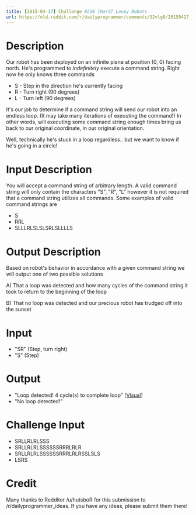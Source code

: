 ```yaml
---
title: [2015-04-17] Challenge #210 [Hard] Loopy Robots
url: https://old.reddit.com/r/dailyprogrammer/comments/32vlg8/20150417_challenge_210_hard_loopy_robots/
---
```



# Description

Our robot has been deployed on an infinite plane at position (0, 0) facing north. He's programmed to *indefinitely* execute a command string. Right now he only knows three commands

* S - Step in the direction he's currently facing
* R - Turn right (90 degrees)
* L - Turn left (90 degrees)

It's our job to determine if a command string will send our robot into an endless loop. (It may take many iterations of executing the command!) In other words, will executing some
command string enough times bring us back to our original coordinate, in our original orientation.

Well, technically he's stuck in a loop regardless.. but we want to know if he's going in a circle!

# Input Description

You will accept a command string of arbitrary length. A valid command string will only contain the characters "S", "R", "L" however it is not required that a command string utilizes all commands. Some examples of valid command strings are

* S
* RRL
* SLLLRLSLSLSRLSLLLLS

# Output Description

Based on robot's behavior in accordance with a given command string we will output one of two possible solutions

A) That a loop was detected and how many cycles of the command string it took to return to the beginning of the loop


B) That no loop was detected and our precious robot has trudged off into the sunset 

# Input

* "SR" (Step, turn right)
* "S" (Step)

# Output

* "Loop detected! 4 cycle(s) to complete loop" [[Visual](http://i.imgur.com/kGsoPSX.png)]
* "No loop detected!"

# Challenge Input

* SRLLRLRLSSS
* SRLLRLRLSSSSSSRRRLRLR
* SRLLRLRLSSSSSSRRRLRLRSSLSLS
* LSRS

# Credit

Many thanks to Redditor /u/hutsboR for this submission to /r/dailyprogrammer_ideas. If you have any ideas, please submit them there!
